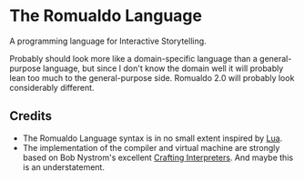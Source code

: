 # The Romualdo Language

A programming language for Interactive Storytelling.

Probably should look more like a domain-specific language than a general-purpose
language, but since I don't know the domain well it will probably lean too much
to the general-purpose side. Romualdo 2.0 will probably look considerably
different.

## Credits

* The Romualdo Language syntax is in no small extent inspired by
  [Lua](http://www.lua.org).
* The implementation of the compiler and virtual machine are strongly based on
  Bob Nystrom's excellent [Crafting
  Interpreters](http://www.craftinginterpreters.com). And maybe this is an
  understatement.
